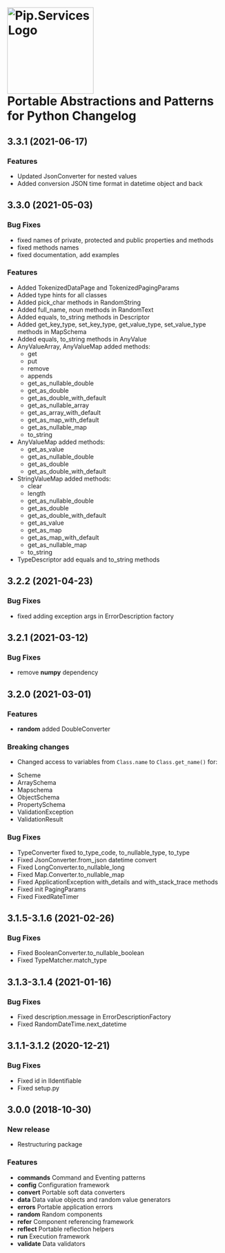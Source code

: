 # <img src="https://uploads-ssl.webflow.com/5ea5d3315186cf5ec60c3ee4/5edf1c94ce4c859f2b188094_logo.svg" alt="Pip.Services Logo" width="200"> <br/> Portable Abstractions and Patterns for Python Changelog

## <a name="3.3.1"></a> 3.3.1 (2021-06-17)

### Features
* Updated JsonConverter for nested values
* Added conversion JSON time format in datetime object and back

## <a name="3.3.0"></a> 3.3.0 (2021-05-03)

### Bug Fixes
* fixed names of private, protected and public properties and methods
* fixed methods names
* fixed documentation, add examples


### Features
* Added TokenizedDataPage and TokenizedPagingParams
* Added type hints for all classes
* Added pick_char methods in RandomString
* Added full_name, noun methods in RandomText
* Added equals, to_string methods in Descriptor
* Added get_key_type, set_key_type, get_value_type, set_value_type methods in MapSchema
* Added equals, to_string methods in AnyValue
* AnyValueArray, AnyValueMap added methods:
    - get
    - put
    - remove
    - appends
    - get_as_nullable_double
    - get_as_double
    - get_as_double_with_default
    - get_as_nullable_array
    - get_as_array_with_default
    - get_as_map_with_default
    - get_as_nullable_map
    - to_string
* AnyValueMap added methods:
    - get_as_value
    - get_as_nullable_double
    - get_as_double
    - get_as_double_with_default
* StringValueMap added methods:
    - clear
    - length
    - get_as_nullable_double
    - get_as_double
    - get_as_double_with_default
    - get_as_value
    - get_as_map
    - get_as_map_with_default
    - get_as_nullable_map
    - to_string
* TypeDescriptor add equals and to_string methods



## <a name="3.2.2"></a> 3.2.2 (2021-04-23)

### Bug Fixes
* fixed adding exception args in ErrorDescription factory

## <a name="3.2.1"></a> 3.2.1 (2021-03-12)

### Bug Fixes
* remove **numpy** dependency

## <a name="3.2.0"></a> 3.2.0 (2021-03-01)

### Features
* **random** added DoubleConverter


### Breaking changes
* Сhanged access to variables from `Class.name` to `Class.get_name()` for:
- Scheme
- ArraySchema
- Mapschema
- ObjectSchema
- PropertySchema
- ValidationException
- ValidationResult

### Bug Fixes
* TypeConverter fixed to_type_code, to_nullable_type, to_type
* Fixed JsonConverter.from_json datetime convert
* Fixed LongConverter.to_nullable_long
* Fixed Map.Converter.to_nullable_map
* Fixed ApplicationException with_details and with_stack_trace methods
* Fixed init PagingParams
* Fixed FixedRateTimer


## <a name="3.1.5-3.1.6"></a> 3.1.5-3.1.6 (2021-02-26)

### Bug Fixes

* Fixed BooleanConverter.to_nullable_boolean
* Fixed TypeMatcher.match_type

## <a name="3.1.3-3.1.4"></a> 3.1.3-3.1.4 (2021-01-16)

### Bug Fixes

* Fixed description.message in ErrorDescriptionFactory
* Fixed RandomDateTime.next_datetime

## <a name="3.1.1-3.1.2"></a> 3.1.1-3.1.2 (2020-12-21)

### Bug Fixes

* Fixed id in IIdentifiable
* Fixed setup.py

## <a name="3.0.0"></a>3.0.0 (2018-10-30)

### New release
* Restructuring package

### Features
* **commands** Command and Eventing patterns
* **config** Configuration framework
* **convert** Portable soft data converters
* **data** Data value objects and random value generators
* **errors** Portable application errors
* **random** Random components
* **refer** Component referencing framework
* **reflect** Portable reflection helpers
* **run** Execution framework
* **validate** Data validators

